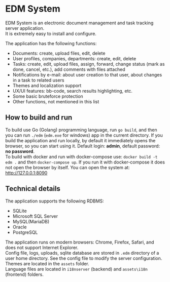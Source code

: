 # EDM System

EDM System is an electronic document management and task tracking server application.  
It is extremely easy to install and configure.

The application has the following functions:
* Documents: create, upload files, edit, delete
* User profiles, companies, departments: create, edit, delete
* Tasks: create, edit, upload files, assign, forward, change status (mark as done, cancel, etc.), add comments with files attached
* Notifications by e-mail: about user creation to that user, about changes in a task to related users
* Themes and localization support
* UX/UI features: bb-code, search results highlighting, etc.
* Some basic bruteforce protection
* Other functions, not mentioned in this list

## How to build and run
To build use Go (Golang) programming language, run `go build`, and then you can run `./edm` (`edm.exe` for windows) app in the current directory. If you build the application and run locally, by default it immediately opens the browser, so you can start using it. Default login: **admin**, default password: **no password**.  
To build with docker and run with docker-compose use: `docker build -t edm .` and then `docker-compose up`. If you run it with docker-compose it does not open the browser by itself. You can open the system at: http://127.0.0.1:8090

## Technical details
The application supports the following RDBMS:
* SQLite
* Microsoft SQL Server
* MySQL(MariaDB)
* Oracle
* PostgreSQL

The application runs on modern browsers: Chrome, Firefox, Safari, and does not support Internet Explorer.  
Config file, logs, uploads, sqlite database are stored in `.edm` directory of a user home directory. See the config file to modify the server configuration.  
Themes are located in the `assets` folder.  
Language files are located in `i18nserver` (backend) and `assets\i18n` (frontend) folders.
